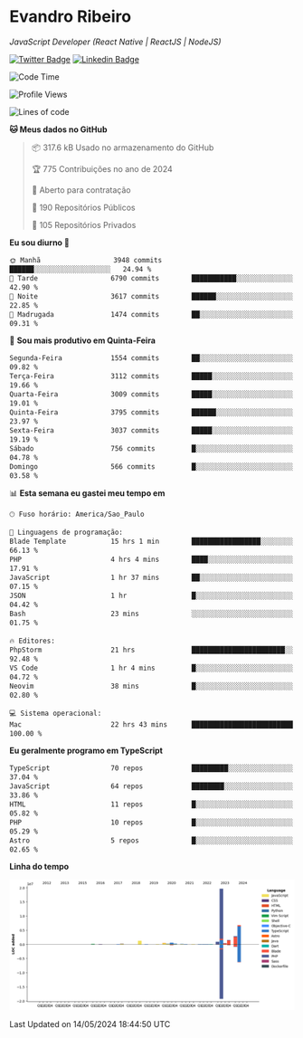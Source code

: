 # Evandro **Ribeiro**

*JavaScript Developer (React Native | ReactJS | NodeJS)*

[![Twitter Badge](https://img.shields.io/badge/-@ribeiroevandro-201B2D?style=flat-square&labelColor=201B2D&logo=twitter&logoColor=white&link=https://twitter.com/ribeiroevandro)](https://twitter.com/ribeiroevandro) 
[![Linkedin Badge](https://img.shields.io/badge/-Evandro%20Ribeiro-201B2D?style=flat-square&logo=Linkedin&logoColor=white&link=https://www.linkedin.com/in/ribeiroevandro)](https://www.linkedin.com/in/ribeiroevandro) 


<!--START_SECTION:waka-->
![Code Time](http://img.shields.io/badge/Code%20Time-3%2C891%20hrs%204%20mins-blue)

![Profile Views](http://img.shields.io/badge/Visualizac%C3%B5es%20do%20perfil-1-blue)

![Lines of code](https://img.shields.io/badge/Desde%20o%20Hello%20World%20eu%20escrevi-35.3%20million%20linhas%20de%20c%C3%B3digo-blue)

**🐱 Meus dados no GitHub** 

> 📦 317.6 kB Usado no armazenamento do GitHub 
 > 
> 🏆 775 Contribuições no ano de 2024
 > 
> 💼 Aberto para contratação
 > 
> 📜 190 Repositórios Públicos 
 > 
> 🔑 105 Repositórios Privados 
 > 
**Eu sou diurno 🐤** 

```text
🌞 Manhã                  3948 commits        ██████░░░░░░░░░░░░░░░░░░░   24.94 % 
🌆 Tarde                  6790 commits        ███████████░░░░░░░░░░░░░░   42.90 % 
🌃 Noite                  3617 commits        ██████░░░░░░░░░░░░░░░░░░░   22.85 % 
🌙 Madrugada              1474 commits        ██░░░░░░░░░░░░░░░░░░░░░░░   09.31 % 
```
📅 **Sou mais produtivo em Quinta-Feira** 

```text
Segunda-Feira            1554 commits        ██░░░░░░░░░░░░░░░░░░░░░░░   09.82 % 
Terça-Feira              3112 commits        █████░░░░░░░░░░░░░░░░░░░░   19.66 % 
Quarta-Feira             3009 commits        █████░░░░░░░░░░░░░░░░░░░░   19.01 % 
Quinta-Feira             3795 commits        ██████░░░░░░░░░░░░░░░░░░░   23.97 % 
Sexta-Feira              3037 commits        █████░░░░░░░░░░░░░░░░░░░░   19.19 % 
Sábado                   756 commits         █░░░░░░░░░░░░░░░░░░░░░░░░   04.78 % 
Domingo                  566 commits         █░░░░░░░░░░░░░░░░░░░░░░░░   03.58 % 
```


📊 **Esta semana eu gastei meu tempo em** 

```text
🕑︎ Fuso horário: America/Sao_Paulo

💬 Linguagens de programação: 
Blade Template           15 hrs 1 min        █████████████████░░░░░░░░   66.13 % 
PHP                      4 hrs 4 mins        ████░░░░░░░░░░░░░░░░░░░░░   17.91 % 
JavaScript               1 hr 37 mins        ██░░░░░░░░░░░░░░░░░░░░░░░   07.15 % 
JSON                     1 hr                █░░░░░░░░░░░░░░░░░░░░░░░░   04.42 % 
Bash                     23 mins             ░░░░░░░░░░░░░░░░░░░░░░░░░   01.75 % 

🔥 Editores: 
PhpStorm                 21 hrs              ███████████████████████░░   92.48 % 
VS Code                  1 hr 4 mins         █░░░░░░░░░░░░░░░░░░░░░░░░   04.72 % 
Neovim                   38 mins             █░░░░░░░░░░░░░░░░░░░░░░░░   02.80 % 

💻 Sistema operacional: 
Mac                      22 hrs 43 mins      █████████████████████████   100.00 % 
```

**Eu geralmente programo em TypeScript** 

```text
TypeScript               70 repos            █████████░░░░░░░░░░░░░░░░   37.04 % 
JavaScript               64 repos            ████████░░░░░░░░░░░░░░░░░   33.86 % 
HTML                     11 repos            █░░░░░░░░░░░░░░░░░░░░░░░░   05.82 % 
PHP                      10 repos            █░░░░░░░░░░░░░░░░░░░░░░░░   05.29 % 
Astro                    5 repos             █░░░░░░░░░░░░░░░░░░░░░░░░   02.65 % 
```



**Linha do tempo**

![Lines of Code chart](https://raw.githubusercontent.com/ribeiroevandro/ribeiroevandro/main/assets/bar_graph.png)


 Last Updated on 14/05/2024 18:44:50 UTC
<!--END_SECTION:waka-->
